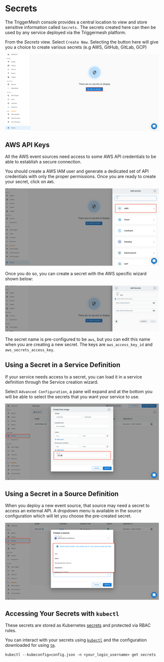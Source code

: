 # Secrets

The TriggerMesh console provides a central location to view and store sensitive information called `Secrets.` The secrets created here can then be used by any service deployed via the Triggermesh platform.

From the _Secrets_ view. Select `Create New`. Selecting the button here will give you a choice to create various secrets (e.g AWS, GitHub, GitLab, GCP)

![](../images/addSecretView.png)


## AWS API Keys

All the AWS event sources need access to some AWS API credentials to be able to establish a secure connection.

You should create a AWS IAM user and generate a dedicated set of API credentials with only the proper permissions. Once you are ready to create your secret, click on `AWS`.

![](../images/aws-secret.png)

Once you do so, you can create a secret with the AWS specific wizard shown below:

![](../images/awsSecretWizard.png)

The secret name is pre-configured to be `aws`, but you can edit this name when you are creating a new secret. The keys are `aws_access_key_id` and `aws_secrets_access_key`.

## Using a Secret in a Service Definition

If your service needs access to a secret, you can load it in a service definition through the Service creation wizard.

Select `Advanced Configuration`, a pane will expand and at the bottom you will be able to select the secrets that you want your service to use.

![](../images/servicesecretref.png)

## Using a Secret in a Source Definition

When you deploy a new event source, that source may need a secret to access an external API. A dropdown menu is available in the source configuration which will let you choose the pre-created secret.

![](../images/sourcesecretref.png)

## Accessing Your Secrets with `kubectl`

These secrets are stored as Kubernetes [secrets](https://kubernetes.io/docs/concepts/configuration/secret/) and protected via RBAC rules.

You can interact with your secrets using [`kubectl`](https://kubernetes.io/docs/tasks/tools/install-kubectl/) and the configuration downloaded for using [`tm`](https://github.com/triggermesh/tm/blob/master/README.md).

```
kubectl --kubeconfig=config.json -n <your_login_username> get secrets
```
